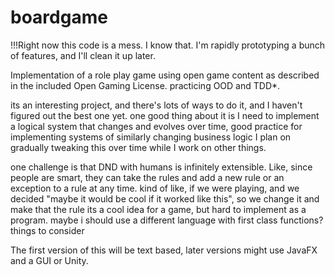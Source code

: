 # boardgame
!!!Right now this code is a mess. I know that. I'm rapidly prototyping a bunch of features, and I'll clean it up later.

Implementation of a role play game using open game content as described in the included Open Gaming License.
practicing OOD and TDD*.

its an interesting project, and there's lots of ways to do it, and I haven't figured out the best one yet.
one good thing about it is I need to implement a logical system that changes and evolves over time, good practice for implementing systems of similarly changing business logic
I plan on gradually tweaking this over time while I work on other things.

one challenge is that DND with humans is infinitely extensible. Like, since people are smart, they can take the rules and add a new rule or an exception to a rule at any time.
kind of like, if we were playing, and we decided "maybe it would be cool if it worked like this", so we change it and make that the rule
its a cool idea for a game, but hard to implement as a program. maybe i should use a different language with first class functions? things to consider


The first version of this will be text based, later versions might use JavaFX and a GUI or Unity.